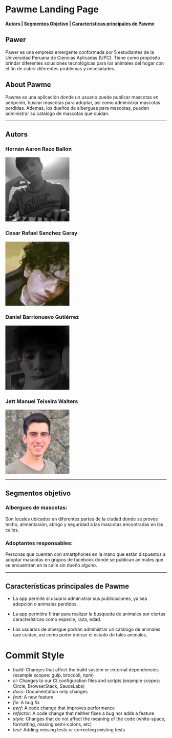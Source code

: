 # Pawme Landing Page

**[Autors](#autors) | [Segmentos Objetivo](#segmentos-objetivo) | [Características principales de Pawme](#características-principales-de-pawme)**

## Pawer

Pawer es una empresa emergente conformada por 5 estudiantes de la Universidad Peruana de Ciencias Aplicadas (UPC). Tiene como propósito brindar diferentes soluciones tecnológicas para los animales del hogar con el fin de cubrir diferentes problemas y necesidades.

## About Pawme

Pawme es una aplicación donde un usuario puede publicar mascotas en adopción, buscar mascotas para adoptar, así como administrar mascotas perdidas. Ademas, los dueños de albergues para mascotas, pueden administrar su catalogo de mascotas que cuidan.

---

## Autors

### Hernán Aaron Razo Ballón
<img src="https://github.com/Pawer-upc-pre-202202-CC237-CC51/landing/blob/main/assets/img/team/team-1.jpg" width="200">

### Cesar Rafael Sanchez Garay
<img src="https://github.com/Pawer-upc-pre-202202-CC237-CC51/landing/blob/main/assets/img/team/team-2.jpg" width="200">

### Daniel Barrionuevo Gutiérrez
<img src="https://github.com/Pawer-upc-pre-202202-CC237-CC51/landing/blob/main/assets/img/team/team-3.jpg" width="200">

### Jett Manuel Teixeira Walters
<img src="https://github.com/Pawer-upc-pre-202202-CC237-CC51/landing/blob/main/assets/img/team/team-4.jpg" width="200">


---

## Segmentos objetivo

### Albergues de mascotas:
Son locales ubicados en diferentes partes de la ciudad donde se provee techo, alimentación, abrigo y seguridad a las mascotas encontradas en las calles.

### Adoptantes responsables:
Personas que cuentan con smartphones en la mano que están dispuestos a adoptar mascotas en grupos de facebook donde se publican animales que se encuentran en la calle sin dueño alguno.

---
## Características principales de Pawme

- La app permite al usuario administrar sus publicaciones, ya sea adopción o animales perdidos.

- La app permitira filtrar para realizar la busqueda de animales por ciertas características como especie, raza, edad.

- Los usuarios de albergue podran administrar un catalogo de animales que cuidan, así como poder indicar el estado de tales animales.

# Commit Style

- *build:* Changes that affect the build system or external dependencies (example scopes: gulp, broccoli, npm)
- *ci:* Changes to our CI configuration files and scripts (example scopes: Circle, BrowserStack, SauceLabs)
- *docs:* Documentation only changes
- *feat:* A new feature
- *fix:* A bug fix
- *perf:* A code change that improves performance
- *refactor:* A code change that neither fixes a bug nor adds a feature
- *style:* Changes that do not affect the meaning of the code (white-space, formatting, missing semi-colons, etc)
- *test:* Adding missing tests or correcting existing tests
